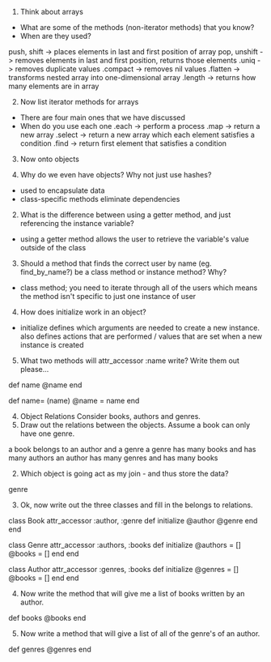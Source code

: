 1. Think about arrays
- What are some of the methods (non-iterator methods) that you know?
- When are they used?

push, shift -> places elements in last and first position of array
pop, unshift -> removes elements in last and first position, returns those elements
.uniq -> removes duplicate values
.compact -> removes nil values
.flatten -> transforms nested array into one-dimensional array
.length -> returns how many elements are in array

2. Now list iterator methods for arrays
- There are four main ones that we have discussed
- When do you use each one
.each -> perform a process
.map -> return a new array
.select -> return a new array which each element satisfies a condition
.find -> return first element that satisfies a condition

3. Now onto objects

  1. Why do we even have objects?  Why not just use hashes?
  - used to encapsulate data
  - class-specific methods eliminate dependencies

  2. What is the difference between using a getter method, and just referencing the instance variable?
  - using a getter method allows the user to retrieve the variable's value outside of the class

  3. Should a method that finds the correct user by name (eg. find_by_name?) be a class method or instance method?  Why?
  - class method; you need to iterate through all of the users which means the method isn't specific to just one instance of user

  4. How does initialize work in an object?
  - initialize defines which arguments are needed to create a new instance.  also defines actions that are performed / values that are set when a new instance is created

  5. What two methods will attr_accessor :name write?
  Write them out please...

  def name
    @name
  end

  def name= (name)
    @name = name
  end

4. Object Relations
  Consider books, authors and genres.
  1. Draw out the relations between the objects.  Assume a book can only have one genre.

  a book belongs to an author and a genre
  a genre has many books and has many authors
  an author has many genres and has many books

  2. Which object is going act as my join - and thus store the data?

  genre

  3. Ok, now write out the three classes and fill in the belongs to relations.

  class Book
  attr_accessor :author, :genre
    def initialize
      @author
      @genre
    end
  end

  class Genre
  attr_accessor :authors, :books
    def initialize
      @authors = []
      @books = []
    end
  end

  class Author
  attr_accessor :genres, :books
    def initialize
      @genres = []
      @books = []
    end
  end

  4. Now write the method that will give me a list of books written by an author.

  def books
    @books
  end

  5. Now write a method that will give a list of all of the genre's of an author.

  def genres
    @genres
  end